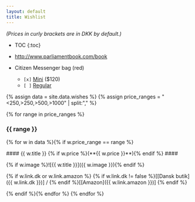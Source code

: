 ```yaml
---
layout: default
title: Wishlist
---
```

<i>(Prices in curly brackets are in DKK by default.)</i>

* TOC
{:toc}

* <http://www.parliamentbook.com/book>
* Citizen Messenger bag (red)
    - `[x]` [Mini][] ($120)
    - `[ ]` [Regular][]

{% assign data = site.data.wishes %}
{% assign price_ranges = "<250,>250,>500,>1000" | split:"," %}

{% for range in price_ranges %}
### {{ range }} ###
{% for w in data %}{% if w.price_range == range %}

<div class="tile" markdown="1">
#### {{ w.title }} {% if w.price %}(**{{ w.price }}**){% endif %} ####

{% if w.image %}![{{ w.title }}]({{ w.image }}){% endif %}

{% if w.link.dk or w.link.amazon %}
<span style="text-align: center;">{% if w.link.dk != false %}[[Dansk butik]({{ w.link.dk }})] / {% endif %}[[Amazon]({{ w.link.amazon }})]</span>
{% endif %}
</div>
{% endif %}{% endfor %}
{% endfor %}


[mini]: http://www.chromeindustries.com/product/mini-metro-messenger-bag/BG-001.html
[regular]: http://www.chromeindustries.com/product/citizen-messenger-bag/BG-002.html?dwvar_BG-002_color=BKBK&cgid=messenger_bags
